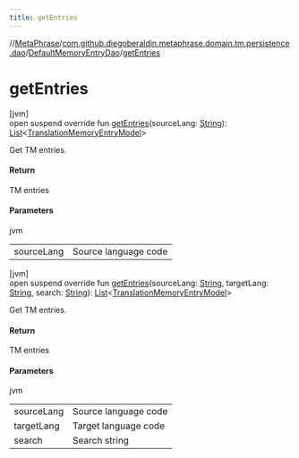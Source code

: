 ```yaml
---
title: getEntries
---
```

//[MetaPhrase](../../../index.html)/[com.github.diegoberaldin.metaphrase.domain.tm.persistence.dao](../index.html)/[DefaultMemoryEntryDao](index.html)/[getEntries](get-entries.html)



# getEntries



[jvm]\
open suspend override fun [getEntries](get-entries.html)(sourceLang: [String](https://kotlinlang.org/api/latest/jvm/stdlib/kotlin/-string/index.html)): [List](https://kotlinlang.org/api/latest/jvm/stdlib/kotlin.collections/-list/index.html)&lt;[TranslationMemoryEntryModel](../../com.github.diegoberaldin.metaphrase.domain.tm.data/-translation-memory-entry-model/index.html)&gt;



Get TM entries.



#### Return



TM entries



#### Parameters


jvm

| | |
|---|---|
| sourceLang | Source language code |





[jvm]\
open suspend override fun [getEntries](get-entries.html)(sourceLang: [String](https://kotlinlang.org/api/latest/jvm/stdlib/kotlin/-string/index.html), targetLang: [String](https://kotlinlang.org/api/latest/jvm/stdlib/kotlin/-string/index.html), search: [String](https://kotlinlang.org/api/latest/jvm/stdlib/kotlin/-string/index.html)): [List](https://kotlinlang.org/api/latest/jvm/stdlib/kotlin.collections/-list/index.html)&lt;[TranslationMemoryEntryModel](../../com.github.diegoberaldin.metaphrase.domain.tm.data/-translation-memory-entry-model/index.html)&gt;



Get TM entries.



#### Return



TM entries



#### Parameters


jvm

| | |
|---|---|
| sourceLang | Source language code |
| targetLang | Target language code |
| search | Search string |




